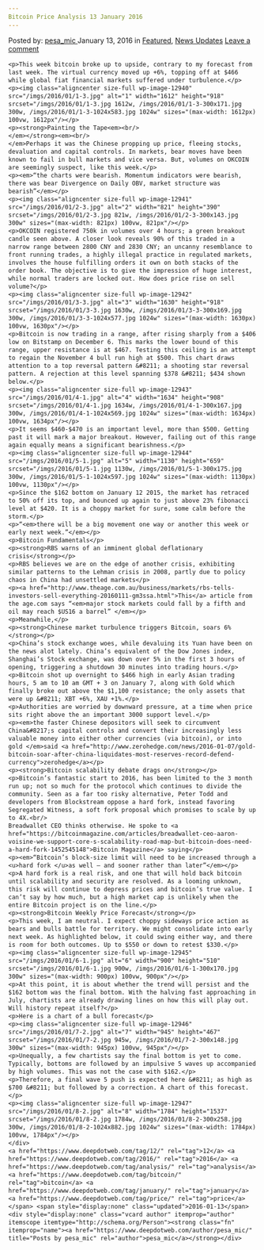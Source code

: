 ```yaml
---
Bitcoin Price Analysis 13 January 2016
---
```

<article class="post-listing post-12939 post type-post status-publish format-standard has-post-thumbnail hentry  tag-2688 tag-3336 tag-analysis tag-bitcoin tag-january tag-price">
    <div class="post-inner">
        <span>Posted by: <a href="https://www.deepdotweb.com/author/pesa_mic/" title="">pesa_mic </a></span>
    <span>January 13, 2016</span>
    <span>in <a href="https://www.deepdotweb.com/category/deepdot-news/" rel="category tag">Featured</a>, <a href="https://www.deepdotweb.com/category/news-updates/" rel="category tag">News Updates</a></span>
    <span><a href="https://www.deepdotweb.com/2016/01/13/bitcoin-price-analysis-13-january-2016/#respond">Leave a comment</a></span>
    </p>
    <div class="clear"></div>
    
    <p>This week bitcoin broke up to upside, contrary to my forecast from last week. The virtual currency moved up +6%, topping off at $466 while global fiat financial markets suffered under turbulence.</p>
    <p><img class="aligncenter size-full wp-image-12940" src="/imgs/2016/01/1-3.jpg" alt="1" width="1612" height="918" srcset="/imgs/2016/01/1-3.jpg 1612w, /imgs/2016/01/1-3-300x171.jpg 300w, /imgs/2016/01/1-3-1024x583.jpg 1024w" sizes="(max-width: 1612px) 100vw, 1612px"/></p>
    <p><strong>Painting the Tape<em><br/>
    </em></strong><em><br/>
    </em>Perhaps it was the Chinese propping up price, fleeing stocks, devaluation and capital controls. In markets, bear moves have been known to fail in bull markets and vice versa. But, volumes on OKCOIN are seemingly suspect, like this week.</p>
    <p><em>“the charts were bearish. Momentum indicators were bearish, there was bear Divergence on Daily OBV, market structure was bearish”</em></p>
    <p><img class="aligncenter size-full wp-image-12941" src="/imgs/2016/01/2-3.jpg" alt="2" width="821" height="390" srcset="/imgs/2016/01/2-3.jpg 821w, /imgs/2016/01/2-3-300x143.jpg 300w" sizes="(max-width: 821px) 100vw, 821px"/></p>
    <p>OKCOIN registered 750k in volumes over 4 hours; a green breakout candle seen above. A closer look reveals 90% of this traded in a narrow range between 2800 CNY and 2830 CNY; an uncanny resemblance to front running trades, a highly illegal practice in regulated markets, involves the house fulfilling orders it own on both stacks of the order book. The objective is to give the impression of huge interest, while normal traders are locked out. How does price rise on sell volume?</p>
    <p><img class="aligncenter size-full wp-image-12942" src="/imgs/2016/01/3-3.jpg" alt="3" width="1630" height="918" srcset="/imgs/2016/01/3-3.jpg 1630w, /imgs/2016/01/3-3-300x169.jpg 300w, /imgs/2016/01/3-3-1024x577.jpg 1024w" sizes="(max-width: 1630px) 100vw, 1630px"/></p>
    <p>Bitcoin is now trading in a range, after rising sharply from a $406 low on Bitstamp on December 6. This marks the lower bound of this range, upper resistance is at $467. Testing this ceiling is an attempt to regain the November 4 bull run high at $500. This chart draws attention to a top reversal pattern &#8211; a shooting star reversal pattern. A rejection at this level spanning $378 &#8211; $434 shown below.</p>
    <p><img class="aligncenter size-full wp-image-12943" src="/imgs/2016/01/4-1.jpg" alt="4" width="1634" height="908" srcset="/imgs/2016/01/4-1.jpg 1634w, /imgs/2016/01/4-1-300x167.jpg 300w, /imgs/2016/01/4-1-1024x569.jpg 1024w" sizes="(max-width: 1634px) 100vw, 1634px"/></p>
    <p>It seems $460-$470 is an important level, more than $500. Getting past it will mark a major breakout. However, failing out of this range again equally means a significant bearishness.</p>
    <p><img class="aligncenter size-full wp-image-12944" src="/imgs/2016/01/5-1.jpg" alt="5" width="1130" height="659" srcset="/imgs/2016/01/5-1.jpg 1130w, /imgs/2016/01/5-1-300x175.jpg 300w, /imgs/2016/01/5-1-1024x597.jpg 1024w" sizes="(max-width: 1130px) 100vw, 1130px"/></p>
    <p>Since the $162 bottom on January 12 2015, the market has retraced to 50% off its top, and bounced up again to just above 23% fibonacci level at $420. It is a choppy market for sure, some calm before the storm.</p>
    <p>“<em>there will be a big movement one way or another this week or early next week.”</em></p>
    <p>Bitcoin Fundamentals</p>
    <p><strong>RBS warns of an imminent global deflationary crisis</strong></p>
    <p>RBS believes we are on the edge of another crisis, exhibiting similar patterns to the Lehman crisis in 2008, partly due to policy chaos in China had unsettled markets</p>
    <p><a href="http://www.theage.com.au/business/markets/rbs-tells-investors-sell-everything-20160111-gm3ssa.html">This</a> article from the age.com says “<em>major stock markets could fall by a fifth and oil may reach $US16 a barrel” </em></p>
    <p>Meanwhile,</p>
    <p><strong>Chinese market turbulence triggers Bitcoin, soars 6%</strong></p>
    <p>China’s stock exchange woes, while devaluing its Yuan have been on the news alot lately. China’s equivalent of the Dow Jones index, Shanghai’s Stock exchange, was down over 5% in the first 3 hours of opening, triggering a shutdown 30 minutes into trading hours.</p>
    <p>Bitcoin shot up overnight to $466 high in early Asian trading hours, 5 am to 10 am GMT + 3 on January 7, along with Gold which finally broke out above the $1,100 resistance; the only assets that were up &#8211; XBT +6%, XAU +1%.</p>
    <p>Authorities are worried by downward pressure, at a time when price sits right above the an important 3000 support level.</p>
    <p><em>the faster Chinese depositors will seek to circumvent China&#8217;s capital controls and convert their increasingly less valuable money into either other currencies (via bitcoin), or into gold </em>said <a href="http://www.zerohedge.com/news/2016-01-07/gold-bitcoin-soar-after-china-liquidates-most-reserves-record-defend-currency">zerohedge</a></p>
    <p><strong>Bitcoin scalability debate drags on</strong></p>
    <p>Bitcoin’s fantastic start to 2016, has been limited to the 3 month run up; not so much for the protocol which continues to divide the community. Seen as a far too risky alternative, Peter Todd and developers from Blockstream oppose a hard fork, instead favoring Segregated Witness, a soft fork proposal which promises to scale by up to 4X.<br/>
    Breadwallet CEO thinks otherwise. He spoke to <a href="https://bitcoinmagazine.com/articles/breadwallet-ceo-aaron-voisine-we-support-core-s-scalability-road-map-but-bitcoin-does-need-a-hard-fork-1452545148">Bitcoin Magazine</a> saying</p>
    <p><em>“Bitcoin’s block-size limit will need to be increased through a <u>hard fork </u>as well – and sooner rather than later”</em></p>
    <p>A hard fork is a real risk, and one that will hold back bitcoin until scalability and security are resolved. As a looming unknown, this risk will continue to depress prices and bitcoin’s true value. I can’t say by how much, but a high market cap is unlikely when the entire Bitcoin project is on the line.</p>
    <p><strong>Bitcoin Weekly Price Forecast</strong></p>
    <p>This week, I am neutral. I expect choppy sideways price action as bears and bulls battle for territory. We might consolidate into early next week. As highlighted below, it could swing either way, and there is room for both outcomes. Up to $550 or down to retest $330.</p>
    <p><img class="aligncenter size-full wp-image-12945" src="/imgs/2016/01/6-1.jpg" alt="6" width="900" height="510" srcset="/imgs/2016/01/6-1.jpg 900w, /imgs/2016/01/6-1-300x170.jpg 300w" sizes="(max-width: 900px) 100vw, 900px"/></p>
    <p>At this point, it is about whether the trend will persist and the $162 bottom was the final bottom. With the halving fast approaching in July, chartists are already drawing lines on how this will play out. Will history repeat itself?</p>
    <p>Here is a chart of a bull forecast</p>
    <p><img class="aligncenter size-full wp-image-12946" src="/imgs/2016/01/7-2.jpg" alt="7" width="945" height="467" srcset="/imgs/2016/01/7-2.jpg 945w, /imgs/2016/01/7-2-300x148.jpg 300w" sizes="(max-width: 945px) 100vw, 945px"/></p>
    <p>Unequally, a few chartists say the final bottom is yet to come. Typically, bottoms are followed by an impulsive 5 waves up accompanied by high volumes. This was not the case with $162.</p>
    <p>Therefore, a final wave 5 push is expected here &#8211; as high as $700 &#8211; but followed by a correction. A chart of this forecast.</p>
    <p><img class="aligncenter size-full wp-image-12947" src="/imgs/2016/01/8-2.jpg" alt="8" width="1784" height="1537" srcset="/imgs/2016/01/8-2.jpg 1784w, /imgs/2016/01/8-2-300x258.jpg 300w, /imgs/2016/01/8-2-1024x882.jpg 1024w" sizes="(max-width: 1784px) 100vw, 1784px"/></p>
    </div>
    <a href="https://www.deepdotweb.com/tag/12/" rel="tag">12</a> <a href="https://www.deepdotweb.com/tag/2016/" rel="tag">2016</a> <a href="https://www.deepdotweb.com/tag/analysis/" rel="tag">analysis</a> <a href="https://www.deepdotweb.com/tag/bitcoin/" rel="tag">bitcoin</a> <a href="https://www.deepdotweb.com/tag/january/" rel="tag">january</a> <a href="https://www.deepdotweb.com/tag/price/" rel="tag">price</a></span> <span style="display:none" class="updated">2016-01-13</span>
    <div style="display:none" class="vcard author" itemprop="author" itemscope itemtype="http://schema.org/Person"><strong class="fn" itemprop="name"><a href="https://www.deepdotweb.com/author/pesa_mic/" title="Posts by pesa_mic" rel="author">pesa_mic</a></strong></div>
    
